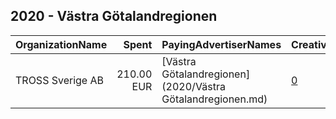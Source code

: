 ## 2020 - Västra Götalandregionen 
|OrganizationName|Spent|PayingAdvertiserNames|CreativeUrls|Impressions|Genders|AgeBrackets|CountryCodes|BillingAddresses|CandidateBallotInformation|
|:---|---:|:---|:---|---:|:---|:---|:---|:---|:---|
|TROSS Sverige AB|210.00 EUR|[Västra Götalandregionen](2020/Västra Götalandregionen.md)|[0](https://www.snap.com/political-ads/asset/2cb724622daf4565f99a80de4f28171476dbd938056ace2c3a988ae704660dec?mediaType=mp4)|188,069||25-|sweden|"Östra Storgatan 3,Jönköping,55321,SE"||
